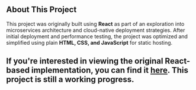 
## About This Project

This project was originally built using **React** as part of an exploration into microservices architecture and cloud-native deployment strategies. After initial deployment and performance testing, the project was optimized and simplified using plain **HTML, CSS, and JavaScript** for static hosting.

If you're interested in viewing the original React-based implementation, you can find it [here](https://github.com/nolunchbreaks/greenish).
This project is still a working progress.
---

